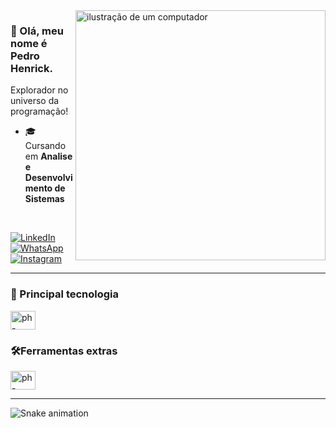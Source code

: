 <img src="https://raw.githubusercontent.com/MicaelliMedeiros/micaellimedeiros/master/image/computer-illustration.png" alt="ilustração de um computador" min-width="400px" max-width="400px" width="400px" align="right">

### 👋 Olá, meu nome é Pedro Henrick.
<p>Explorador no universo da programação!</p>

- 🎓 Cursando em **Analise e Desenvolvimento de Sistemas**

<br>
<p align="left">
  <a href="https://www.linkedin.com/in/pedro-henrickzx/" title="LinkedIn">
  <img src="https://img.shields.io/badge/-Linkedin-0e76a8?style=flat-square&logo=Linkedin&logoColor=white&link=/" alt="LinkedIn"/></a>

  <a href="mailto:pedrohenricklg@gmail.com" title="Gmail">
  <img src="https://img.shields.io/badge/-gmail-f00?style=flat-square&labelColor=f00&logo=gmail&logoColor=white&link=" alt="WhatsApp"/></a>
  <a href="https://www.instagram.com/pedrohenricklg/" title="Instagram">
    <img src="https://img.shields.io/badge/-Instagram-DF0174?style=flat-square&labelColor=DF0174&logo=instagram&logoColor=white&link=" alt="Instagram"/>
  </a>
</p>

<hr>


### 🚀 Principal tecnologia
  
<div style="display: inline_block">
  <img align="center" alt="ph-Python" height="30" width="40" src="https://cdn.jsdelivr.net/gh/devicons/devicon/icons/python/python-original.svg">


### 🛠️Ferramentas extras

<div>
  <img align="center" alt="ph-Csharp" height="30" width="40" src="https://cdn.jsdelivr.net/gh/devicons/devicon/icons/vscode/vscode-original.svg">

<hr>

  
![Snake animation](https://github.com/LuigiGF/LuigiGF/blob/output/github-contribution-grid-snake.svg)
